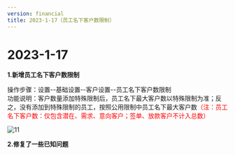 ```yaml
---
version: financial
title: 2023-1-17（员工名下客户数限制）
---
```

# 2﻿023-1-17

<ImageViewer/>

**1.新增员工名下客户数限制**

操作步骤：设置--基础设置--客户设置--员工名下客户数限制  
功能说明：客户数量添加特殊限制后，员工名下最大客户数以特殊限制为准；反之，没有添加到特殊限制的员工，按照公用限制中员工名下最大客户数<span style="color:red">（注：员工名下客户数：仅包含潜在、需求、意向客户；签单、放款客户不计入总数）</span>  

![11](/assets/media/1.17.1.png "11")

**2﻿.修复了一些已知问题**
